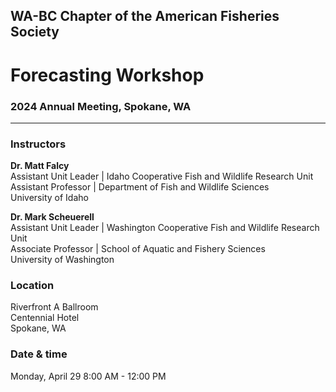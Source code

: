 ## WA-BC Chapter of the American Fisheries Society

# Forecasting Workshop

### 2024 Annual Meeting, Spokane, WA

***

### Instructors

**Dr. Matt Falcy**   
Assistant Unit Leader | Idaho Cooperative Fish and Wildlife Research Unit  
Assistant Professor | Department of Fish and Wildlife Sciences  
University of Idaho


**Dr. Mark Scheuerell**   
Assistant Unit Leader | Washington Cooperative Fish and Wildlife Research Unit  
Associate Professor | School of Aquatic and Fishery Sciences  
University of Washington


### Location

Riverfront A Ballroom  
Centennial Hotel  
Spokane, WA

### Date & time

Monday, April 29
8:00 AM - 12:00 PM
